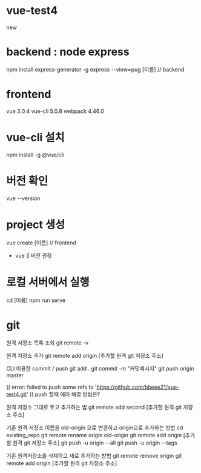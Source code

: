 # vue-test4
new

# backend : node express
npm install express-generator -g
express --view=pug [이름] // backend
# frontend
vue 3.0.4
vue-cli 5.0.8
webpack 4.46.0

# vue-cli 설치
npm install -g @vue/cli

# 버전 확인
vue --version

# project 생성
vue create [이름] // frontend
- vue 3 버전 권장

# 로컬 서버에서 실행
cd [이름]
npm run serve

# git
원격 저장소 목록 조회
git remote -v

원격 저장소 추가 
git remote add origin [추가할 원격 git 저장소 주소]

CLI 이용한 commit / push
git add .
git commit -m "커밋메시지"
git push origin master

(( error: failed to push some refs to 'https://github.com/bbeee21/vue-test4.git' )) push 할때 에러 해결 방법은?

원격 저장소 그대로 두고 추가하는 법
git remote add second [추가할 원격 git 저장소 주소]

기존 원격 저장소 이름을 old-origin 으로 변경하고 origin으로 추가하는 방법
cd existing_repo
git remote rename origin old-origin
git remote add origin [추가할 원격 git 저장소 주소]
git push -u origin --all
git push -u origin --tags

기존 원격저장소를 삭제하고 새로 추가하는 방법
git remote remove origin
git remote add origin [추가할 원격 git 저장소 주소]
